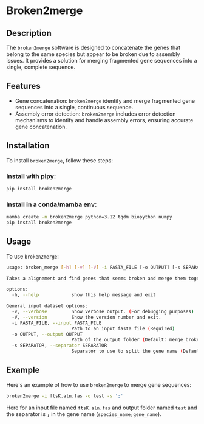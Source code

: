 # Broken2merge

## Description
The `broken2merge` software is designed to concatenate the genes that belong to the same species but appear to be broken due to assembly issues. It provides a solution for merging fragmented gene sequences into a single, complete sequence.

## Features
- Gene concatenation: `broken2merge` identify and merge fragmented gene sequences into a single, continuous sequence.
- Assembly error detection: `broken2merge` includes error detection mechanisms to identify and handle assembly errors, ensuring accurate gene concatenation.

## Installation
To install `broken2merge`, follow these steps:

### Install with pipy:

```bash
pip install broken2merge
```

### Install in a conda/mamba env:

```bash
mamba create -n broken2merge python=3.12 tqdm biopython numpy
pip install broken2merge
```

## Usage

To use `broken2merge`:

```bash
usage: broken_merge [-h] [-v] [-V] -i FASTA_FILE [-o OUTPUT] [-s SEPARATOR]

Takes a alignement and find genes that seems broken and merge them together

options:
  -h, --help            show this help message and exit

General input dataset options:
  -v, --verbose         Show verbose output. (For debugging purposes)
  -V, --version         Show the version number and exit.
  -i FASTA_FILE, --input FASTA_FILE
                        Path to an input fasta file (Required)
  -o OUTPUT, --output OUTPUT
                        Path of the output folder (Default: merge_broken_res)
  -s SEPARATOR, --separator SEPARATOR
                        Separator to use to split the gene name (Default: '_')
```

## Example

Here's an example of how to use `broken2merge` to merge gene sequences:

```bash
broken2merge -i ftsK.aln.fas -o test -s ';'
```

Here for an input file named `ftsK.aln.fas` and output folder named `test` and the separator is `;` in the gene name (`species_name;gene_name`).
